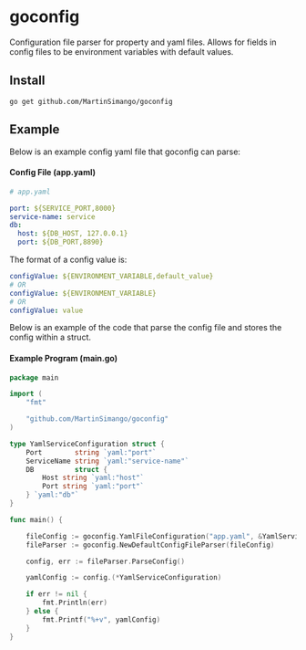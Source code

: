 # goconfig
Configuration file parser for property and yaml files. Allows for fields in config files to be environment variables with default values.


## Install

```
go get github.com/MartinSimango/goconfig
```

## Example
Below is an example config yaml file that goconfig can parse:
#### Config File (app.yaml)
``` yaml
# app.yaml

port: ${SERVICE_PORT,8000}
service-name: service
db: 
  host: ${DB_HOST, 127.0.0.1}
  port: ${DB_PORT,8890}

```
The format of a config value is: 
``` yaml
configValue: ${ENVIRONMENT_VARIABLE,default_value}  
# OR 
configValue: ${ENVIRONMENT_VARIABLE} 
# OR 
configValue: value
```

Below is an example of the code that parse the config file and stores the config within a struct.
#### Example Program (main.go)
``` go
package main

import (
	"fmt"

	"github.com/MartinSimango/goconfig"
)

type YamlServiceConfiguration struct {
	Port        string `yaml:"port"`
	ServiceName string `yaml:"service-name"`
	DB          struct {
		Host string `yaml:"host"`
		Port string `yaml:"port"`
	} `yaml:"db"`
}

func main() {

	fileConfig := goconfig.YamlFileConfiguration("app.yaml", &YamlServiceConfiguration{})
	fileParser := goconfig.NewDefaultConfigFileParser(fileConfig)

	config, err := fileParser.ParseConfig() 

	yamlConfig := config.(*YamlServiceConfiguration)

	if err != nil {
		fmt.Println(err)
	} else {
		fmt.Printf("%+v", yamlConfig)
	}
}

```

